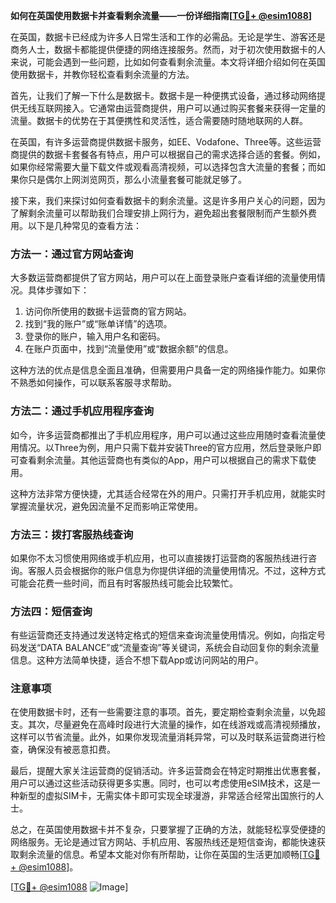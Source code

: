 **如何在英国使用数据卡并查看剩余流量——一份详细指南[[TG💪+ @esim1088](https://t.me/s/esim1088)]**

在英国，数据卡已经成为许多人日常生活和工作的必需品。无论是学生、游客还是商务人士，数据卡都能提供便捷的网络连接服务。然而，对于初次使用数据卡的人来说，可能会遇到一些问题，比如如何查看剩余流量。本文将详细介绍如何在英国使用数据卡，并教你轻松查看剩余流量的方法。

首先，让我们了解一下什么是数据卡。数据卡是一种便携式设备，通过移动网络提供无线互联网接入。它通常由运营商提供，用户可以通过购买套餐来获得一定量的流量。数据卡的优势在于其便携性和灵活性，适合需要随时随地联网的人群。

在英国，有许多运营商提供数据卡服务，如EE、Vodafone、Three等。这些运营商提供的数据卡套餐各有特点，用户可以根据自己的需求选择合适的套餐。例如，如果你经常需要大量下载文件或观看高清视频，可以选择包含大流量的套餐；而如果你只是偶尔上网浏览网页，那么小流量套餐可能就足够了。

接下来，我们来探讨如何查看数据卡的剩余流量。这是许多用户关心的问题，因为了解剩余流量可以帮助我们合理安排上网行为，避免超出套餐限制而产生额外费用。以下是几种常见的查看方法：

### 方法一：通过官方网站查询

大多数运营商都提供了官方网站，用户可以在上面登录账户查看详细的流量使用情况。具体步骤如下：

1. 访问你所使用的数据卡运营商的官方网站。
2. 找到“我的账户”或“账单详情”的选项。
3. 登录你的账户，输入用户名和密码。
4. 在账户页面中，找到“流量使用”或“数据余额”的信息。

这种方法的优点是信息全面且准确，但需要用户具备一定的网络操作能力。如果你不熟悉如何操作，可以联系客服寻求帮助。

### 方法二：通过手机应用程序查询

如今，许多运营商都推出了手机应用程序，用户可以通过这些应用随时查看流量使用情况。以Three为例，用户只需下载并安装Three的官方应用，然后登录账户即可查看剩余流量。其他运营商也有类似的App，用户可以根据自己的需求下载使用。

这种方法非常方便快捷，尤其适合经常在外的用户。只需打开手机应用，就能实时掌握流量状况，避免因流量不足而影响正常使用。

### 方法三：拨打客服热线查询

如果你不太习惯使用网络或手机应用，也可以直接拨打运营商的客服热线进行咨询。客服人员会根据你的账户信息为你提供详细的流量使用情况。不过，这种方式可能会花费一些时间，而且有时客服热线可能会比较繁忙。

### 方法四：短信查询

有些运营商还支持通过发送特定格式的短信来查询流量使用情况。例如，向指定号码发送“DATA BALANCE”或“流量查询”等关键词，系统会自动回复你的剩余流量信息。这种方法简单快捷，适合不想下载App或访问网站的用户。

### 注意事项

在使用数据卡时，还有一些需要注意的事项。首先，要定期检查剩余流量，以免超支。其次，尽量避免在高峰时段进行大流量的操作，如在线游戏或高清视频播放，这样可以节省流量。此外，如果你发现流量消耗异常，可以及时联系运营商进行检查，确保没有被恶意扣费。

最后，提醒大家关注运营商的促销活动。许多运营商会在特定时期推出优惠套餐，用户可以通过这些活动获得更多实惠。同时，也可以考虑使用eSIM技术，这是一种新型的虚拟SIM卡，无需实体卡即可实现全球漫游，非常适合经常出国旅行的人士。

总之，在英国使用数据卡并不复杂，只要掌握了正确的方法，就能轻松享受便捷的网络服务。无论是通过官方网站、手机应用、客服热线还是短信查询，都能快速获取剩余流量的信息。希望本文能对你有所帮助，让你在英国的生活更加顺畅[[TG💪+ @esim1088](https://t.me/s/esim1088)]。

[[TG💪+ @esim1088](https://t.me/s/esim1088) ![Image](https://i.postimg.cc/4NQfJmqS/Snipaste-2025-05-13-00-14-12.png)]
